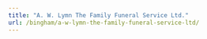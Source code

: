 ```yaml
---
title: "A. W. Lymn The Family Funeral Service Ltd."
url: /bingham/a-w-lymn-the-family-funeral-service-ltd/
---
```

